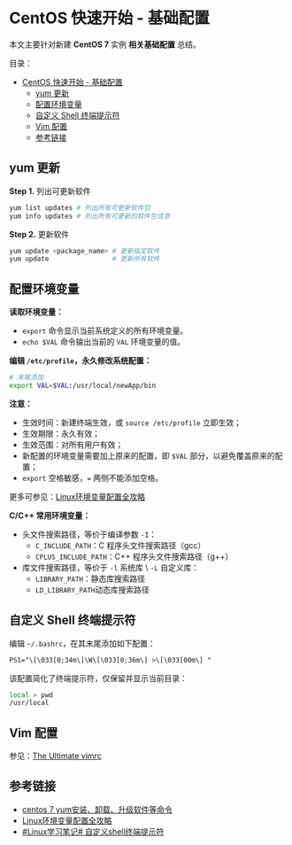 # CentOS 快速开始 - 基础配置

本文主要针对新建 **CentOS 7** 实例 **相关基础配置** 总结。

目录：

- [CentOS 快速开始 - 基础配置](#centos-快速开始---基础配置)
  - [yum 更新](#yum-更新)
  - [配置环境变量](#配置环境变量)
  - [自定义 Shell 终端提示符](#自定义-shell-终端提示符)
  - [Vim 配置](#vim-配置)
  - [参考链接](#参考链接)

## yum 更新

**Step 1.** 列出可更新软件

```bash
yum list updates # 列出所有可更新软件包
yum info updates # 列出所有可更新的软件包信息
```

**Step 2.** 更新软件

```bash
yum update <package_name> # 更新指定软件
yum update                # 更新所有软件
```

## 配置环境变量

**读取环境变量：**

* `export` 命令显示当前系统定义的所有环境变量。
* `echo $VAL` 命令输出当前的 `VAL` 环境变量的值。

**编辑 `/etc/profile`，永久修改系统配置：**

```bash
# 末尾添加
export VAL=$VAL:/usr/local/newApp/bin
```

**注意：**

* 生效时间：新建终端生效，或 `source /etc/profile` 立即生效；
* 生效期限：永久有效；
* 生效范围：对所有用户有效；
* 新配置的环境变量需要加上原来的配置，即 `$VAL` 部分，以避免覆盖原来的配置；
* `export` 空格敏感，`=` 两侧不能添加空格。

更多可参见：[Linux环境变量配置全攻略](https://www.cnblogs.com/youyoui/p/10680329.html)

**C/C++ 常用环境变量：**

* 头文件搜索路径，等价于编译参数 `-I`：
  * `C_INCLUDE_PATH`：C 程序头文件搜索路径（gcc）
  * `CPLUS_INCLUDE_PATH`：C++ 程序头文件搜索路径（g++）
* 库文件搜索路径，等价于 `-l` 系统库 \\ `-L` 自定义库：
  * `LIBRARY_PATH`：静态库搜索路径
  * `LD_LIBRARY_PATH`动态库搜索路径

## 自定义 Shell 终端提示符

编辑 `~/.bashrc`，在其末尾添加如下配置：

```txt
PS1="\[\033[0;34m\]\W\[\033[0;36m\] >\[\033[00m\] "
```

该配置简化了终端提示符，仅保留并显示当前目录：

```bash
local > pwd
/usr/local
```

## Vim 配置

参见：[The Ultimate vimrc](https://github.com/amix/vimrc)

## 参考链接

* [centos 7 yum安装、卸载、升级软件等命令](https://naibawu.com/1860.html)
* [Linux环境变量配置全攻略](https://www.cnblogs.com/youyoui/p/10680329.html)
* [#Linux学习笔记# 自定义shell终端提示符](https://www.cnblogs.com/lienhua34/p/5018119.html)
